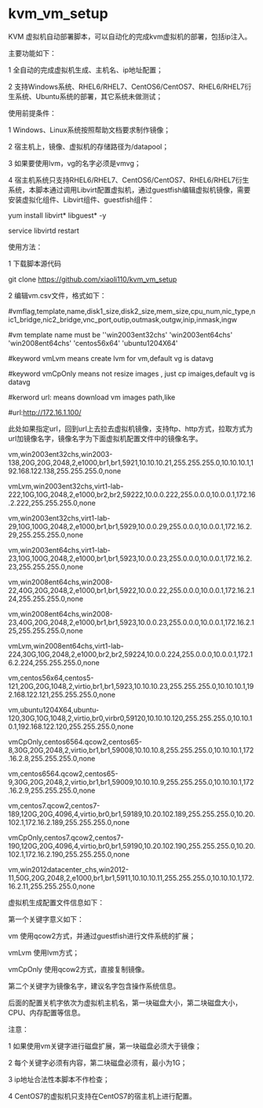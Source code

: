 kvm_vm_setup
============
KVM 虚拟机自动部署脚本，可以自动化的完成kvm虚拟机的部署，包括ip注入。

主要功能如下：

1 全自动的完成虚拟机生成、主机名、ip地址配置；

2 支持Windows系统、RHEL6/RHEL7、CentOS6/CentOS7、RHEL6/RHEL7衍生系统、Ubuntu系统的部署，其它系统未做测试；

使用前提条件：

1 Windows、Linux系统按照帮助文档要求制作镜像；

2 宿主机上，镜像、虚拟机的存储路径为/datapool；

3 如果要使用lvm，vg的名字必须是vmvg；

4 宿主机系统只支持RHEL6/RHEL7、CentOS6/CentOS7、RHEL6/RHEL7衍生系统，本脚本通过调用Libvirt配置虚拟机，通过guestfish编辑虚拟机镜像，需要安装虚拟化组件、Libvirt组件、guestfish组件：

yum install libvirt* libguest* -y

service libvirtd restart


使用方法：

1 下载脚本源代码

git clone https://github.com/xiaoli110/kvm_vm_setup

2 编辑vm.csv文件，格式如下：

\#vmflag,template,name,disk1_size,disk2_size,mem_size,cpu_num,nic_type,nic1_bridge,nic2_bridge,vnc_port,outip,outmask,outgw,inip,inmask,ingw

\#vm template name must be ''win2003ent32chs' 'win2003ent64chs' 'win2008ent64chs' 'centos56x64' 'ubuntu1204X64'

\#keyword vmLvm means create lvm for vm,default vg is datavg

\#keyword vmCpOnly means not resize images , just cp imaiges,default vg is datavg

\#kerword url: means download vm images path,like 

\#url:http://172.16.1.100/

此处如果指定url，回到url上去拉去虚拟机镜像，支持ftp、http方式，拉取方式为url加镜像名字，镜像名字为下面虚拟机配置文件中的镜像名字。

vm,win2003ent32chs,win2003-138,20G,20G,2048,2,e1000,br1,br1,5921,10.10.10.21,255.255.255.0,10.10.10.1,192.168.122.138,255.255.255.0,none

vmLvm,win2003ent32chs,virt1-lab-222,10G,10G,2048,2,e1000,br2,br2,59222,10.0.0.222,255.0.0.0,10.0.0.1,172.16.2.222,255.255.255.0,none

vm,win2003ent32chs,virt1-lab-29,10G,100G,2048,2,e1000,br1,br1,5929,10.0.0.29,255.0.0.0,10.0.0.1,172.16.2.29,255.255.255.0,none

vm,win2003ent64chs,virt1-lab-23,10G,100G,2048,2,e1000,br1,br1,5923,10.0.0.23,255.0.0.0,10.0.0.1,172.16.2.23,255.255.255.0,none

vm,win2008ent64chs,win2008-22,40G,20G,2048,2,e1000,br1,br1,5922,10.0.0.22,255.0.0.0,10.0.0.1,172.16.2.124,255.255.255.0,none

vm,win2008ent64chs,win2008-23,40G,20G,2048,2,e1000,br1,br1,5923,10.0.0.23,255.0.0.0,10.0.0.1,172.16.2.125,255.255.255.0,none

vmLvm,win2008ent64chs,virt1-lab-224,30G,10G,2048,2,e1000,br2,br2,59224,10.0.0.224,255.0.0.0,10.0.0.1,172.16.2.224,255.255.255.0,none

vm,centos56x64,centos5-121,20G,20G,1048,2,virtio,br1,br1,5923,10.10.10.23,255.255.255.0,10.10.10.1,192.168.122.121,255.255.255.0,none

vm,ubuntu1204X64,ubuntu-120,30G,10G,1048,2,virtio,br0,virbr0,59120,10.10.10.120,255.255.255.0,10.10.10.1,192.168.122.120,255.255.255.0,none

vmCpOnly,centos6564.qcow2,centos65-8,30G,20G,2048,2,virtio,br1,br1,59008,10.10.10.8,255.255.255.0,10.10.10.1,172.16.2.8,255.255.255.0,none

vm,centos6564.qcow2,centos65-9,30G,20G,2048,2,virtio,br1,br1,59009,10.10.10.9,255.255.255.0,10.10.10.1,172.16.2.9,255.255.255.0,none

vm,centos7.qcow2,centos7-189,120G,20G,4096,4,virtio,br0,br1,59189,10.20.102.189,255.255.255.0,10.20.102.1,172.16.2.189,255.255.255.0,none

vmCpOnly,centos7.qcow2,centos7-190,120G,20G,4096,4,virtio,br0,br1,59190,10.20.102.190,255.255.255.0,10.20.102.1,172.16.2.190,255.255.255.0,none

vm,win2012datacenter_chs,win2012-11,50G,20G,2048,2,e1000,br1,br1,5911,10.10.10.11,255.255.255.0,10.10.10.1,172.16.2.11,255.255.255.0,none

虚拟机生成配置文件信息如下：

第一个关键字意义如下：

vm 使用qcow2方式，并通过guestfish进行文件系统的扩展；

vmLvm 使用lvm方式；

vmCpOnly 使用qcow2方式，直接复制镜像。

第二个关键字为镜像名字，建议名字包含操作系统信息。

后面的配置关机字依次为虚拟机主机名，第一块磁盘大小，第二块磁盘大小，CPU、内存配置等信息。

注意：

1 如果使用vm关键字进行磁盘扩展，第一块磁盘必须大于镜像；

2 每个关键字必须有内容，第二块磁盘必须有，最小为1G；

3 ip地址合法性本脚本不作检查；

4 CentOS7的虚拟机只支持在CentOS7的宿主机上进行配置。





